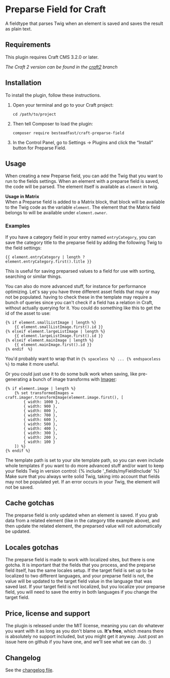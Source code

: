 # Preparse Field for Craft

A fieldtype that parses Twig when an element is saved and saves the result as plain text.

## Requirements

This plugin requires Craft CMS 3.2.0 or later.

_The Craft 2 version can be found in the [craft2](https://github.com/besteadfast/craft-preparse-field/tree/craft2) branch_

## Installation

To install the plugin, follow these instructions.

1.  Open your terminal and go to your Craft project:

        cd /path/to/project

2.  Then tell Composer to load the plugin:

        composer require besteadfast/craft-preparse-field

3.  In the Control Panel, go to Settings → Plugins and click the “Install” button for Preparse Field.

## Usage

When creating a new Preparse field, you can add the Twig that you want to run to the fields settings. When an element with a preparse field is saved, the code will be parsed. The element itself is available as `element` in twig.

**Usage in Matrix**  
When a Preparse field is added to a Matrix block, that block will be available to the Twig code as the variable `element`. The element that the Matrix field belongs to will be available under `element.owner`.

### Examples

If you have a category field in your entry named `entryCategory`, you can save the category title to the preparse field by adding the following Twig to the field settings:

    {{ element.entryCategory | length ? element.entryCategory.first().title }}

This is useful for saving preparsed values to a field for use with sorting, searching or similar things.

You can also do more advanced stuff, for instance for performance optimizing. Let's say you have three different asset fields that may or may not be populated. having to check these in the template may require a bunch of queries since you can't check if a field has a relation in Craft, without actually querying for it. You could do something like this to get the id of the asset to use:

    {% if element.smallListImage | length %}
        {{ element.smallListImage.first().id }}
    {% elseif element.largeListImage | length %}
        {{ element.largeListImage.first().id }}
    {% elseif element.mainImage | length %}
        {{ element.mainImage.first().id }}
    {% endif  %}

You'd probably want to wrap that in `{% spaceless %} ... {% endspaceless %}` to make it more useful.

Or you could just use it to do some bulk work when saving, like pre-generating a bunch of image transforms with [Imager](https://github.com/aelvan/Imager-Craft):

    {% if element.image | length %}
        {% set transformedImages = craft.imager.transformImage(element.image.first(), [
    	    { width: 1000 },
    	    { width: 900 },
    	    { width: 800 },
    	    { width: 700 },
    	    { width: 600 },
    	    { width: 500 },
    	    { width: 400 },
    	    { width: 300 },
    	    { width: 200 },
    	    { width: 100 }
        ]) %}
    {% endif %}

The template path is set to your site template path, so you can even include whole templates if you want to do more advanced stuff and/or want to keep your fields Twig in version control:
{% include '_fields/myFieldInclude' %}
Make sure that you always write solid Twig, taking into account that fields may not be populated yet. If an error occurs in your Twig, the element will not be saved.

## Cache gotchas

The preparse field is only updated when an element is saved. If you grab data from a related element (like in the category title example above), and then update the related element, the preparsed value will not automatically be updated.

## Locales gotchas

The preparse field is made to work with localized sites, but there is one gotcha. It is important that the fields that you process, and the preparse field itself, has the same locales setup. If the target field is set up to be localized to two different languages, and your preparse field is not, the value will be updated to the target field value in the language that was saved last. If your target field is not localized, but you localize your preparse field, you will need to save the entry in both languages if you change the target field.

## Price, license and support

The plugin is released under the MIT license, meaning you can do whatever you want with it as long as you don't blame us. **It's free**, which means there is absolutely no support included, but you might get it anyway. Just post an issue here on github if you have one, and we'll see what we can do. :)

## Changelog

See the [changelog file](https://github.com/besteadfast/craft-preparse-field/blob/craft3/CHANGELOG.md).
